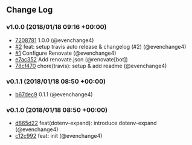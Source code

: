 ## Change Log

### v1.0.0 (2018/01/18 09:16 +00:00)

* [7208781](https://github.com/evenchange4/dotenv.macro/commit/72087810f2bc4195c0bc860ede6cb90dc3da934b) 1.0.0 (@evenchange4)
* [#2](https://github.com/evenchange4/dotenv.macro/pull/2) feat: setup travis auto release & changelog (#2) (@evenchange4)
* [#1](https://github.com/evenchange4/dotenv.macro/pull/1) Configure Renovate (@evenchange4)
* [e7ac352](https://github.com/evenchange4/dotenv.macro/commit/e7ac3520a91b17bd22d61d96013be2762e5f90cd) Add renovate.json (@renovate[bot])
* [78cf470](https://github.com/evenchange4/dotenv.macro/commit/78cf4703f0d14472ab166ad8428a38c733a30b97) chore(travis): setup & add readme (@evenchange4)

### v0.1.1 (2018/01/18 08:50 +00:00)

* [b67dec9](https://github.com/evenchange4/dotenv.macro/commit/b67dec9479b0a611de864ce3a9bb0bd567ac4ed5) 0.1.1 (@evenchange4)

### v0.1.0 (2018/01/18 08:50 +00:00)

* [d865d22](https://github.com/evenchange4/dotenv.macro/commit/d865d22b000393ce3fed995d3d1c6e2787e41be3) feat(dotenv-expand): introduce dotenv-expand (@evenchange4)
* [c12c992](https://github.com/evenchange4/dotenv.macro/commit/c12c9923ce2302fa40d52d6783c011db594616b4) feat: init (@evenchange4)
